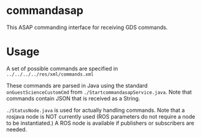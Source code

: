 # commandasap

This ASAP commanding interface for receiving GDS commands.

# Usage

A set of possible commands are specified in `../../../../res/xml/commands.xml`

These commands are parsed in Java using the standard `onGuestScienceCustomCmd`
from `./StartcommandasapService.java`. Note that commands contain JSON that
is received as a String.

`./StatusNode.java` is used for actually handling commands. Note that a rosjava node
is NOT currently used (ROS parameters do not require a node to be instantiated.)
A ROS node is available if publishers or subscribers are needed.
